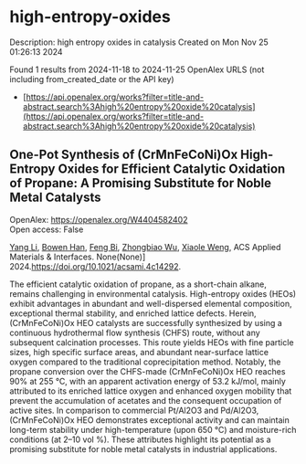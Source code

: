 # high-entropy-oxides
Description: high entropy oxides in catalysis
Created on Mon Nov 25 01:26:13 2024

Found 1 results from 2024-11-18 to 2024-11-25
OpenAlex URLS (not including from_created_date or the API key)
- [https://api.openalex.org/works?filter=title-and-abstract.search%3Ahigh%20entropy%20oxide%20catalysis](https://api.openalex.org/works?filter=title-and-abstract.search%3Ahigh%20entropy%20oxide%20catalysis)

## One-Pot Synthesis of (CrMnFeCoNi)Ox High-Entropy Oxides for Efficient Catalytic Oxidation of Propane: A Promising Substitute for Noble Metal Catalysts   

OpenAlex: https://openalex.org/W4404582402    
Open access: False
    
[Yang Li](https://openalex.org/A5083364328), [Bowen Han](https://openalex.org/A5103197890), [Feng Bi](https://openalex.org/A5103051803), [Zhongbiao Wu](https://openalex.org/A5037873853), [Xiaole Weng](https://openalex.org/A5033599365), ACS Applied Materials & Interfaces. None(None)] 2024.https://doi.org/10.1021/acsami.4c14292.
    
The efficient catalytic oxidation of propane, as a short-chain alkane, remains challenging in environmental catalysis. High-entropy oxides (HEOs) exhibit advantages in abundant and well-dispersed elemental composition, exceptional thermal stability, and enriched lattice defects. Herein, (CrMnFeCoNi)Ox HEO catalysts are successfully synthesized by using a continuous hydrothermal flow synthesis (CHFS) route, without any subsequent calcination processes. This route yields HEOs with fine particle sizes, high specific surface areas, and abundant near-surface lattice oxygen compared to the traditional coprecipitation method. Notably, the propane conversion over the CHFS-made (CrMnFeCoNi)Ox HEO reaches 90% at 255 °C, with an apparent activation energy of 53.2 kJ/mol, mainly attributed to its enriched lattice oxygen and enhanced oxygen mobility that prevent the accumulation of acetates and the consequent occupation of active sites. In comparison to commercial Pt/Al2O3 and Pd/Al2O3, (CrMnFeCoNi)Ox HEO demonstrates exceptional activity and can maintain long-term stability under high-temperature (upon 650 °C) and moisture-rich conditions (at 2–10 vol %). These attributes highlight its potential as a promising substitute for noble metal catalysts in industrial applications.    

    
